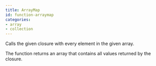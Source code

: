```yaml
---
title: ArrayMap
id: function-arraymap
categories:
- array
- collection
---
```


Calls the given closure with every element in the given array. 

The function returns an array that contains all values returned by the closure.
